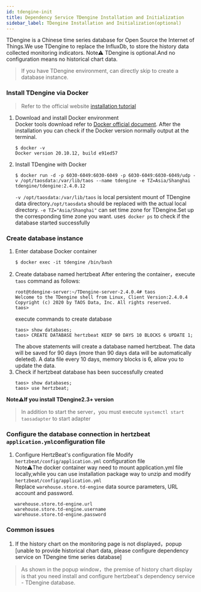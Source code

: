```yaml
---
id: tdengine-init  
title: Dependency Service TDengine Installation and Initialization        
sidebar_label: TDengine Installation and Initialization(optional)    
---
```

TDengine is a Chinese time series database for Open Source the Internet of Things.We use TDengine to replace the InfluxDb, to store the history data collected monitoring indicators.
Note⚠️ TDengine is optional.And no configuration means no historical chart data.

> If you have TDengine environment, can directly skip to create a database instance.


### Install TDengine via Docker 
> Refer to the official website [installation tutorial](https://www.taosdata.com/docs/cn/v2.0/getting-started/docker)  
1. Download and install Docker environment   
   Docker tools download refer to [Docker official document](https://docs.docker.com/get-docker/).
   After the installation you can check if the Docker version normally output at the terminal.
   ```
   $ docker -v
   Docker version 20.10.12, build e91ed57
   ```
2. Install TDengine with Docker
   ```
   $ docker run -d -p 6030-6049:6030-6049 -p 6030-6049:6030-6049/udp -v /opt/taosdata:/var/lib/taos --name tdengine -e TZ=Asia/Shanghai tdengine/tdengine:2.4.0.12
   ```
   `-v /opt/taosdata:/var/lib/taos` is local persistent mount of TDengine data directory.`/opt/taosdata` should be replaced with the actual local directory.
   `-e TZ="Asia/Shanghai"` can set time zone for TDengine.Set up the corresponding time zone you want.
   use```$ docker ps``` to check if the database started successfully

### Create database instance    
1. Enter database Docker container  
   ```
   $ docker exec -it tdengine /bin/bash
   ```
2. Create database named hertzbeat
   After entering the container，execute `taos` command as follows: 
   ```
   root@tdengine-server:~/TDengine-server-2.4.0.4# taos
   Welcome to the TDengine shell from Linux, Client Version:2.4.0.4
   Copyright (c) 2020 by TAOS Data, Inc. All rights reserved.
   taos>
   ```
   execute commands to create database
   ```
   taos> show databases;
   taos> CREATE DATABASE hertzbeat KEEP 90 DAYS 10 BLOCKS 6 UPDATE 1;
   ```
   The above statements will create a database named hertzbeat. The data will be saved for 90 days (more than 90 days data will be automatically deleted).
   A data file every 10 days, memory blocks is 6, allow you to update the data.
3. Check if hertzbeat database has been successfully created
   ```
   taos> show databases;
   taos> use hertzbeat;
   ```

**Note⚠️If you install TDengine2.3+ version**       
> In addition to start the server，you must execute `systemctl start taosadapter` to start adapter

### Configure the database connection in hertzbeat `application.yml`configuration file  

1. Configure HertzBeat's configuration file
   Modify `hertzbeat/config/application.yml` configuration file   
   Note⚠️The docker container way need to mount application.yml file locally,while you can use installation package way to unzip and modify `hertzbeat/config/application.yml`     
   Replace `warehouse.store.td-engine` data source parameters, URL account and password.     

```
   warehouse.store.td-engine.url
   warehouse.store.td-engine.username
   warehouse.store.td-engine.password

```

###   Common issues  

1. If the history chart on the monitoring page is not displayed，popup [unable to provide historical chart data, please configure dependency service on TDengine time series database]
> As shown in the popup window，the premise of history chart display is that you need install and configure hertzbeat's dependency service - TDengine database.
